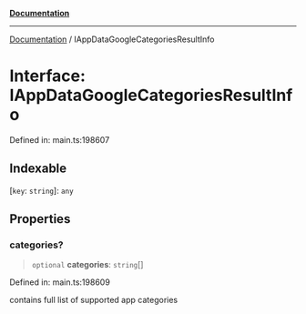 [**Documentation**](../README.md)

***

[Documentation](../README.md) / IAppDataGoogleCategoriesResultInfo

# Interface: IAppDataGoogleCategoriesResultInfo

Defined in: main.ts:198607

## Indexable

\[`key`: `string`\]: `any`

## Properties

### categories?

> `optional` **categories**: `string`[]

Defined in: main.ts:198609

contains full list of supported app categories
